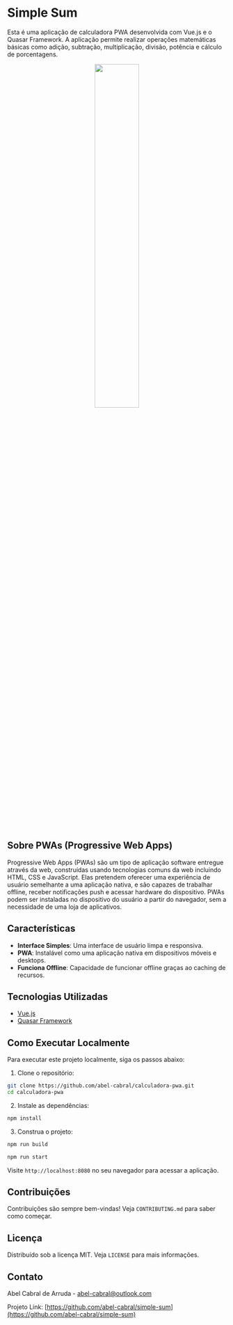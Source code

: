 # Simple Sum

Esta é uma aplicação de calculadora PWA desenvolvida com Vue.js e o Quasar Framework. A aplicação permite realizar operações matemáticas básicas como adição, subtração, multiplicação, divisão, potência e cálculo de porcentagens.

<p align="center">
  <img src="https://raw.githubusercontent.com/abel-cabral/simple-sum/main/src/assets/captura.png" width="45%"/>
</p>

## Sobre PWAs (Progressive Web Apps)

Progressive Web Apps (PWAs) são um tipo de aplicação software entregue através da web, construídas usando tecnologias comuns da web incluindo HTML, CSS e JavaScript. Elas pretendem oferecer uma experiência de usuário semelhante a uma aplicação nativa, e são capazes de trabalhar offline, receber notificações push e acessar hardware do dispositivo. PWAs podem ser instaladas no dispositivo do usuário a partir do navegador, sem a necessidade de uma loja de aplicativos.

## Características

- **Interface Simples**: Uma interface de usuário limpa e responsiva.
- **PWA**: Instalável como uma aplicação nativa em dispositivos móveis e desktops.
- **Funciona Offline**: Capacidade de funcionar offline graças ao caching de recursos.

## Tecnologias Utilizadas

- [Vue.js](https://vuejs.org/)
- [Quasar Framework](https://quasar.dev/)

## Como Executar Localmente

Para executar este projeto localmente, siga os passos abaixo:

1. Clone o repositório:
```bash
git clone https://github.com/abel-cabral/calculadora-pwa.git
cd calculadora-pwa
```

2. Instale as dependências:
```bash
npm install
```

3. Construa o projeto:
```bash
npm run build
```

```bash
npm run start
```

Visite `http://localhost:8080` no seu navegador para acessar a aplicação.

## Contribuições

Contribuições são sempre bem-vindas! Veja `CONTRIBUTING.md` para saber como começar.

## Licença

Distribuído sob a licença MIT. Veja `LICENSE` para mais informações.

## Contato

Abel Cabral de Arruda - abel-cabral@outlook.com

Projeto Link: [https://github.com/abel-cabral/simple-sum](https://github.com/abel-cabral/simple-sum)
